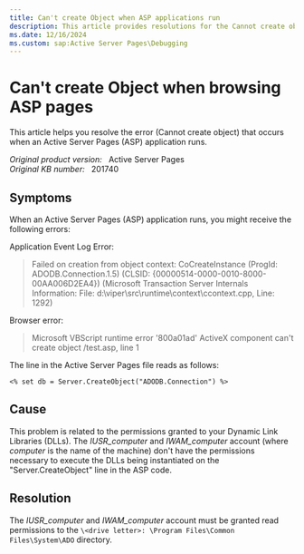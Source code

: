 ```yaml
---
title: Can't create Object when ASP applications run
description: This article provides resolutions for the Cannot create object error that occurs when ASP applications run.
ms.date: 12/16/2024
ms.custom: sap:Active Server Pages\Debugging
---
```

# Can't create Object when browsing ASP pages

This article helps you resolve the error (Cannot create object) that occurs when an Active Server Pages (ASP) application runs.

_Original product version:_ &nbsp; Active Server Pages  
_Original KB number:_ &nbsp; 201740

## Symptoms

When an Active Server Pages (ASP) application runs, you might receive the following errors:

Application Event Log Error:

> Failed on creation from object context: CoCreateInstance (ProgId: ADODB.Connection.1.5) (CLSID: {00000514-0000-0010-8000-00AA006D2EA4}) (Microsoft Transaction Server Internals Information: File: d:\viper\src\runtime\context\ccontext.cpp, Line: 1292)

Browser error:

> Microsoft VBScript runtime error '800a01ad' ActiveX component can't create object /test.asp, line 1

The line in the Active Server Pages file reads as follows:

```vbscript
<% set db = Server.CreateObject("ADODB.Connection") %>
```

## Cause

This problem is related to the permissions granted to your Dynamic Link Libraries (DLLs). The *IUSR_computer* and *IWAM_computer* account (where
*computer* is the name of the machine) don't have the permissions necessary to execute the DLLs being instantiated on the "Server.CreateObject" line in the ASP code.

## Resolution

The *IUSR_computer* and *IWAM_computer* account must be granted read permissions to the `\<drive letter>: \Program Files\Common Files\System\ADO` directory.
